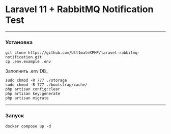 <h1>Laravel 11 + RabbitMQ Notification Test</h1>
<hr>
<h3>Установка</h3>
<code>git clone https://github.com/Ult1mateXPHP/laravel-rabbitmq-notification.git</code><br>
<code>cp .env.example .env</code>
<p>Заполнить .env DB_</p>
<code>sudo chmod -R 777 ./storage</code><br>
<code>sudo chmod -R 777 ./bootstrap/cache/</code><br>
<code>php artisan config:clear</code><br>
<code>php artisan key:generate</code><br>
<code>php artisan migrate</code>
<hr>
<h3>Запуск</h3>
<code>docker compose up -d</code>

